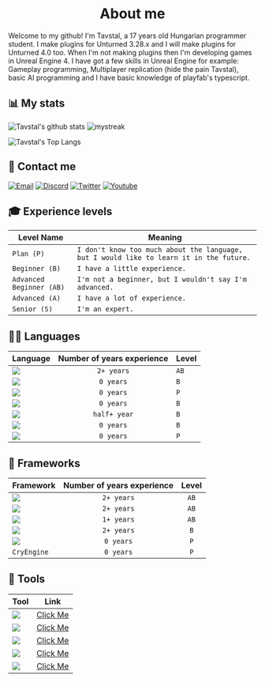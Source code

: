 
<h1 align="Center">About me</h1>

Welcome to my github! I'm Tavstal, a 17 years old Hungarian programmer student. I make plugins for Unturned 3.28.x and I will make plugins for Unturned 4.0 too. When I'm not making plugins then I'm developing games in Unreal Engine 4. I have got a few skills in Unreal Engine for example: Gameplay programming, Multiplayer replication (hide the pain Tavstal), basic AI programming and I have basic knowledge of playfab's typescript.


## 📊 My stats
![Tavstal's github stats](https://github-readme-stats.vercel.app/api?username=TavstalDev&show_icons=true&theme=tokyonight)
<img src="https://github-readme-streak-stats.herokuapp.com/?user=AkuraDiary&theme=tokyonight" alt="mystreak"/>

![Tavstal's Top Langs](https://github-readme-stats.vercel.app/api/top-langs/?username=TavstalDev&theme=tokyonight&layout=compact)

## 📱 Contact me

[![Email](https://img.shields.io/badge/Gmail-D14836?style=for-the-badge&logo=gmail&logoColor=white)](mailto: "tavstal@gmail.com")
[![Discord](https://img.shields.io/badge/Discord-7289DA?style=for-the-badge&logo=discord&logoColor=white)](https://discordapp.com/users/623916151176560670)
[![Twitter](https://img.shields.io/badge/Twitter-1DA1F2?style=for-the-badge&logo=twitter&logoColor=white)](not_available)
[![Youtube](https://img.shields.io/badge/YouTube-FF0000?style=for-the-badge&logo=youtube&logoColor=white)](https://youtube.com/channel/UCPEBKze3LKv3VgqsPj-9D_A)

## 🎓 Experience levels

Level Name | Meaning
------------ | ------------
`Plan (P)` | `I don't know too much about the language, but I would like to learn it in the future.`
`Beginner (B)` | `I have a little experience.`
`Advanced Beginner (AB)` | `I'm not a beginner, but I wouldn't say I'm advanced.`
`Advanced (A)` | `I have a lot of experience.`
`Senior (S)` | `I'm an expert.`

## 👩‍💻 Languages

Language | Number of years experience | Level |
------------ | :-----------: | -------------
<img src="https://img.shields.io/badge/C%23-239120?style=for-the-badge&logo=c-sharp&logoColor=white" /> | `2+ years` | `AB` | <!---C#--->
<img src="https://img.shields.io/badge/C%2B%2B-00599C?style=for-the-badge&logo=c%2B%2B&logoColor=white" /> | `0 years` | `B` | <!---C++--->
<img src="https://img.shields.io/badge/Java-ED8B00?style=for-the-badge&logo=java&logoColor=white" /> | `0 years` | `P` | <!---JAVA--->
<img src="https://img.shields.io/badge/JavaScript-F7DF1E?style=for-the-badge&logo=javascript&logoColor=black" /> | `0 years` | `B` | <!---JavaScript--->
<img src="https://img.shields.io/badge/TypeScript-007ACC?style=for-the-badge&logo=typescript&logoColor=white" /> | `half+ year` | `B` | <!---TYPESCRIPT--->
<img src="https://img.shields.io/badge/Python-3776AB?style=for-the-badge&logo=python&logoColor=white" /> | `0 years` | `B` | <!---Python--->
<img src="https://img.shields.io/badge/Lua-2C2D72?style=for-the-badge&logo=lua&logoColor=white" /> | `0 years` | `P` | <!---LUA--->

## 🚀 Frameworks
Framework | Number of years experience | Level |
------------ | :-----------: | :-----------:
<img src="https://img.shields.io/badge/MySQL-00000F?style=for-the-badge&logo=mysql&logoColor=white" /> | `2+ years` | `AB` | <!---MySql--->
<img src="https://img.shields.io/badge/.NET-512BD4?style=for-the-badge&logo=dotnet&logoColor=white" /> | `2+ years` | `AB` | <!---.NET--->
<img src="https://img.shields.io/badge/-Unreal%20Engine-313131?style=for-the-badge&logo=unreal-engine&logoColor=white" /> | `1+ years` | `AB` | <!---UnrealEngine--->
<img src="https://img.shields.io/badge/Unity-100000?style=for-the-badge&logo=unity&logoColor=white" /> | `2+ years` | `B` | <!---Unity--->
<img src="https://img.shields.io/badge/GODOT-%23FFFFFF.svg?style=for-the-badge&logo=godot-engine" /> | `0 years` | `P` | <!---Godot--->
`CryEngine` | `0 years` | `P` | <!---CryEngine--->


## 🧰 Tools
Tool | Link
------------ | ------------
<img src="https://img.shields.io/badge/Visual_Studio-5C2D91?style=for-the-badge&logo=visual%20studio&logoColor=white" /> | [Click Me](https://visualstudio.microsoft.com/vs/older-downloads/) | <!---VisualStudio--->
<img src="https://img.shields.io/badge/Visual_Studio_Code-0078D4?style=for-the-badge&logo=visual%20studio%20code&logoColor=white" /> | [Click Me](https://code.visualstudio.com/) | <!---VS Code--->
<img src="https://img.shields.io/badge/Notepad++-90E59A.svg?style=for-the-badge&logo=notepad%2B%2B&logoColor=black" /> | [Click Me](https://notepad-plus-plus.org/downloads/) | <!---Notepad--->
<img src="https://img.shields.io/badge/-Unreal%20Engine-313131?style=for-the-badge&logo=unreal-engine&logoColor=white" /> | [Click Me](https://www.unrealengine.com/en-US/?sessionInvalidated=true) | <!---UnrealEngine--->
<img src="https://img.shields.io/badge/Unity-100000?style=for-the-badge&logo=unity&logoColor=white" /> | [Click Me](https://www.unrealengine.com/en-US/?sessionInvalidated=true) | <!---Unity--->
